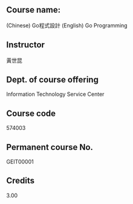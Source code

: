 ## Course name:
(Chinese) Go程式設計
(English) Go Programming

## Instructor
黃世昆

## Dept. of course offering
Information Technology Service Center

## Course code
574003

## Permanent course No.
GEIT00001

## Credits
3.00
